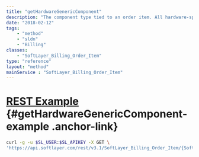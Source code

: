 ```yaml
---
title: "getHardwareGenericComponent"
description: "The component type tied to an order item. All hardware-specific items should have a generic hardware component."
date: "2018-02-12"
tags:
    - "method"
    - "sldn"
    - "Billing"
classes:
    - "SoftLayer_Billing_Order_Item"
type: "reference"
layout: "method"
mainService : "SoftLayer_Billing_Order_Item"
---
```


# [REST Example](#getHardwareGenericComponent-example) <a href="/article/rest/"><i class="fas fa-question"></i></a> {#getHardwareGenericComponent-example .anchor-link} 
```bash
curl -g -u $SL_USER:$SL_APIKEY -X GET \
'https://api.softlayer.com/rest/v3.1/SoftLayer_Billing_Order_Item/{SoftLayer_Billing_Order_ItemID}/getHardwareGenericComponent'
```
